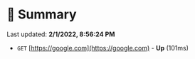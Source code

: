 # 📖 Summary
Last updated: **2/1/2022, 8:56:24 PM**

- `GET` [https://google.com](https://google.com) - **Up** (101ms)
